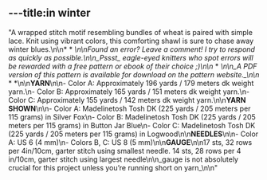 ---title:in winter
---
"A wrapped stitch motif resembling bundles of wheat is paired with simple lace. Knit using vibrant colors, this comforting shawl is sure to chase away winter blues.\n\n* * *\n\nFound an error? Leave a comment! I try to respond as quickly as possible.\n\n_Pssst_ eagle-eyed knitters who spot errors will be rewarded with a free pattern or ebook of their choice ;)\n\n* * *\n\n_A PDF version of this pattern is available for download on the pattern website._\n\n* * *\n\n**YARN**\n\n- Color A: Approximately 196 yards / 179 meters dk weight yarn.\n- Color B: Approximately 165 yards / 151 meters dk weight yarn.\n- Color C: Approximately 155 yards / 142 meters dk weight yarn.\n\n**YARN SHOWN**\n\n- Color A: Madelinetosh Tosh DK (225 yards / 205 meters per 115 grams) in Silver Fox\n- Color B: Madelinetosh Tosh DK (225 yards / 205 meters per 115 grams) in Button Jar Blue\n- Color C: Madelinetosh Tosh DK (225 yards / 205 meters per 115 grams) in Logwood\n\n**NEEDLES**\n\n- Color A: US 6 (4 mm)\n- Colors B, C: US 8 (5 mm)\n\n**GAUGE**\n\n17 sts, 32 rows per 4in/10cm, garter stitch using smallest needle. 14 sts, 28 rows per 4 in/10cm, garter stitch using largest needle\n\n_gauge is not absolutely crucial for this project unless you’re running short on yarn_\n\n"